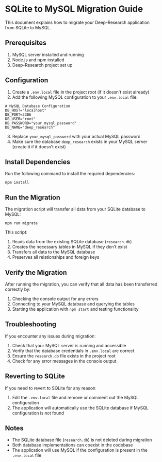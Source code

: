 # SQLite to MySQL Migration Guide

This document explains how to migrate your Deep-Research application from SQLite to MySQL.

## Prerequisites

1. MySQL server installed and running
2. Node.js and npm installed
3. Deep-Research project set up

## Configuration

1. Create a `.env.local` file in the project root (if it doesn't exist already)
2. Add the following MySQL configuration to your `.env.local` file:

```
# MySQL Database Configuration
DB_HOST="localhost"
DB_PORT=3306
DB_USER="root"
DB_PASSWORD="your_mysql_password"
DB_NAME="deep_research"
```

3. Replace `your_mysql_password` with your actual MySQL password
4. Make sure the database `deep_research` exists in your MySQL server (create it if it doesn't exist)

## Install Dependencies

Run the following command to install the required dependencies:

```
npm install
```

## Run the Migration

The migration script will transfer all data from your SQLite database to MySQL:

```
npm run migrate
```

This script:
1. Reads data from the existing SQLite database (`research.db`)
2. Creates the necessary tables in MySQL if they don't exist
3. Transfers all data to the MySQL database
4. Preserves all relationships and foreign keys

## Verify the Migration

After running the migration, you can verify that all data has been transferred correctly by:

1. Checking the console output for any errors
2. Connecting to your MySQL database and querying the tables
3. Starting the application with `npm start` and testing functionality

## Troubleshooting

If you encounter any issues during migration:

1. Check that your MySQL server is running and accessible
2. Verify that the database credentials in `.env.local` are correct
3. Ensure the `research.db` file exists in the project root
4. Check for any error messages in the console output

## Reverting to SQLite

If you need to revert to SQLite for any reason:

1. Edit the `.env.local` file and remove or comment out the MySQL configuration
2. The application will automatically use the SQLite database if MySQL configuration is not found

## Notes

- The SQLite database file (`research.db`) is not deleted during migration
- Both database implementations can coexist in the codebase
- The application will use MySQL if the configuration is present in the `.env.local` file
